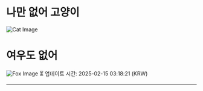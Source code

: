 
# 나만 없어 고양이

![Cat Image](https://cdn2.thecatapi.com/images/ra.jpg)

# 여우도 없어
![Fox Image](https://randomfox.ca/images/56.jpg)
⏳ 업데이트 시간: 2025-02-15 03:18:21 (KRW)

---
